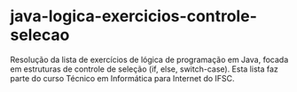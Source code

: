 # java-logica-exercicios-controle-selecao
Resolução da lista de exercícios de lógica de programação em Java, focada em estruturas de controle de seleção (if, else, switch-case). Esta lista faz parte do curso Técnico em Informática para Internet do IFSC.
